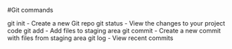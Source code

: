 #Git commands

git init - Create a new Git repo
git status - View the changes to your project code
git add - Add files to staging area
git commit - Create a new commit with files from staging area
git log - View recent commits